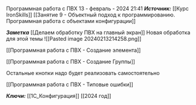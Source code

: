 
Программная работа с ПВХ
 13 - февраль - 2024  21:41 
***Источник:***  [[Курс IronSkills]] [[Занятие 9 - Объектный подход к программированию. Программная работа с объектами конфигурации]]


***Заметка*** 
[[Делаем обработку ПВХ на главный экран]]
Новая обработка для этой темы
![[Pasted image 20240213214258.png]]

[[Программная работа с ПВХ - Создание элемента]]

[[Программная работа с ПВХ - Создание Группы]]

Остальные кнопки надо будет реализовать самостоятельно


[[Программная работа с ПВХ - Типовые ошибки]]



***Ключи:*** [[1С_Конфигурация]] [[2024 год]]  